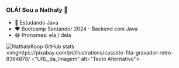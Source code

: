 ### OLÁ! Sou a Nathaly 👋

- 🌱 Estudando Java
- :heart: Bootcamp Santander 2024 - Backend com Java
- 😄 Pronomes: ela / dela

![NathalyKoop GitHub stats](https://github-readme-stats.vercel.app/api?username=NathalyKoop&show_icons=true&theme=ambient_gradient) <imghttps://pixabay.com/pt/illustrations/cassete-fita-gravador-retro-8364878/ ="URL_da_Imagem" alt="Texto Alternativo">
